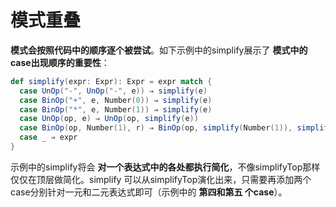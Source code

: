 模式重叠
===================================================================================
**模式会按照代码中的顺序逐个被尝试**。如下示例中的simplify展示了 **模式中的case出现顺序的重要性**：
```scala
def simplify(expr: Expr): Expr = expr match {
  case UnOp("-", UnOp("-", e)) ⇒ simplify(e)
  case BinOp("+", e, Number(0)) ⇒ simplify(e)
  case BinOp("*", e, Number(1)) ⇒ simplify(e)
  case UnOp(op, e) ⇒ UnOp(op, simplify(e))
  case BinOp(op, Number(1), r) ⇒ BinOp(op, simplify(Number(1)), simplify(r))
  case _ ⇒ expr
}
```
示例中的simplify将会 **对一个表达式中的各处都执行简化**，不像simplifyTop那样仅仅在顶层做简化。simplify
可以从simplifyTop演化出来，只需要再添加两个case分别针对一元和二元表达式即可（示例中的 **第四和第五
个case**）。